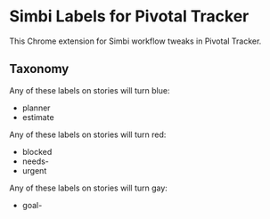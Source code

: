 # Simbi Labels for Pivotal Tracker

This Chrome extension for Simbi workflow tweaks in Pivotal Tracker.

## Taxonomy

Any of these labels on stories will turn blue:

- planner
- estimate

Any of these labels on stories will turn red:
- blocked
- needs-<word>
- urgent

Any of these labels on stories will turn gay:
- goal-<word>

